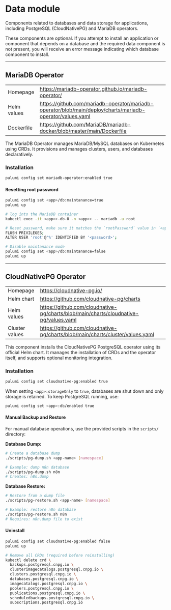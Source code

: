 # Data module

Components related to databases and data storage for applications, including PostgreSQL (CloudNativePG) and MariaDB operators.

These components are optional. If you attempt to install an application or component that depends on a database and the required data component is not present, you will receive an error message indicating which database component to install.

---

## MariaDB Operator

|             |                                                                                                           |
| ----------- | --------------------------------------------------------------------------------------------------------- |
| Homepage    | https://mariadb-operator.github.io/mariadb-operator/                                                      |
| Helm values | https://github.com/mariadb-operator/mariadb-operator/blob/main/deploy/charts/mariadb-operator/values.yaml |
| Dockerfile  | https://github.com/MariaDB/mariadb-docker/blob/master/main/Dockerfile                                     |

The MariaDB Operator manages MariaDB/MySQL databases on Kubernetes using CRDs. It provisions and manages clusters, users, and databases declaratively.

### Installation

```sh
pulumi config set mariadb-operator:enabled true
```

#### Resetting root password

```sh
pulumi config set <app>/db:maintanance=true
pulumi up

# log into the MariaDB container
kubectl exec -it <app>>-db-0 -n <app>> -- mariadb -u root

# Reset password, make sure it matches the `rootPassword` value in `<app>-db-secret`
FLUSH PRIVILEGES;
ALTER USER 'root'@'%' IDENTIFIED BY '<password>';

# Disable maintanance mode
pulumi config set <app>/db:maintanance=false
pulumi up
```

---

## CloudNativePG Operator

|                |                                                                                      |
| -------------- | ------------------------------------------------------------------------------------ |
| Homepage       | https://cloudnative-pg.io/                                                           |
| Helm chart     | https://github.com/cloudnative-pg/charts                                             |
| Helm values    | https://github.com/cloudnative-pg/charts/blob/main/charts/cloudnative-pg/values.yaml |
| Cluster values | https://github.com/cloudnative-pg/charts/blob/main/charts/cluster/values.yaml        |

This component installs the CloudNativePG PostgreSQL operator using its official Helm chart. It manages the installation of CRDs and the operator itself, and supports optional monitoring integration.

### Installation

```sh
pulumi config set cloudnative-pg:enabled true
```

When setting `<app>:storageOnly` to `true`, databases are shut down and only storage is retained. To keep PostgreSQL running, use:

```sh
pulumi config set <app>:db/enabled true
```

#### Manual Backup and Restore

For manual database operations, use the provided scripts in the `scripts/` directory:

**Database Dump:**

```sh
# Create a database dump
./scripts/pg-dump.sh <app-name> [namespace]

# Example: dump n8n database
./scripts/pg-dump.sh n8n
# Creates: n8n.dump
```

**Database Restore:**

```sh
# Restore from a dump file
./scripts/pg-restore.sh <app-name> [namespace]

# Example: restore n8n database
./scripts/pg-restore.sh n8n
# Requires: n8n.dump file to exist
```

#### Uninstall

```sh
pulumi config set cloudnative-pg:enabled false
pulumi up

# Remove all CRDs (required before reinstalling)
kubectl delete crd \
  backups.postgresql.cnpg.io \
  clusterimagecatalogs.postgresql.cnpg.io \
  clusters.postgresql.cnpg.io \
  databases.postgresql.cnpg.io \
  imagecatalogs.postgresql.cnpg.io \
  poolers.postgresql.cnpg.io \
  publications.postgresql.cnpg.io \
  scheduledbackups.postgresql.cnpg.io \
  subscriptions.postgresql.cnpg.io
```
